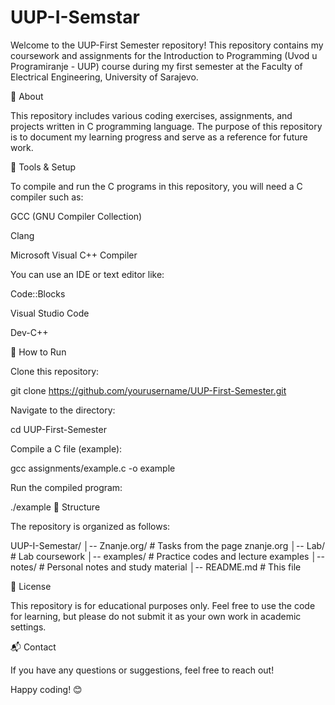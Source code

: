 # UUP-I-Semstar

Welcome to the UUP-First Semester repository! This repository contains my coursework and assignments for the Introduction to Programming (Uvod u Programiranje - UUP) course during my first semester at the Faculty of Electrical Engineering, University of Sarajevo.

📌 About

This repository includes various coding exercises, assignments, and projects written in C programming language. The purpose of this repository is to document my learning progress and serve as a reference for future work.

🔧 Tools & Setup

To compile and run the C programs in this repository, you will need a C compiler such as:

GCC (GNU Compiler Collection)

Clang

Microsoft Visual C++ Compiler

You can use an IDE or text editor like:

Code::Blocks

Visual Studio Code

Dev-C++

🚀 How to Run

Clone this repository:

git clone https://github.com/yourusername/UUP-First-Semester.git

Navigate to the directory:

cd UUP-First-Semester

Compile a C file (example):

gcc assignments/example.c -o example

Run the compiled program:

./example
📁 Structure

The repository is organized as follows:

UUP-I-Semestar/
│-- Znanje.org/         # Tasks from the page znanje.org
│-- Lab/           # Lab coursework
│-- examples/           # Practice codes and lecture examples
│-- notes/              # Personal notes and study material
│-- README.md           # This file



📜 License

This repository is for educational purposes only. Feel free to use the code for learning, but please do not submit it as your own work in academic settings.

📬 Contact

If you have any questions or suggestions, feel free to reach out!

Happy coding! 😊

